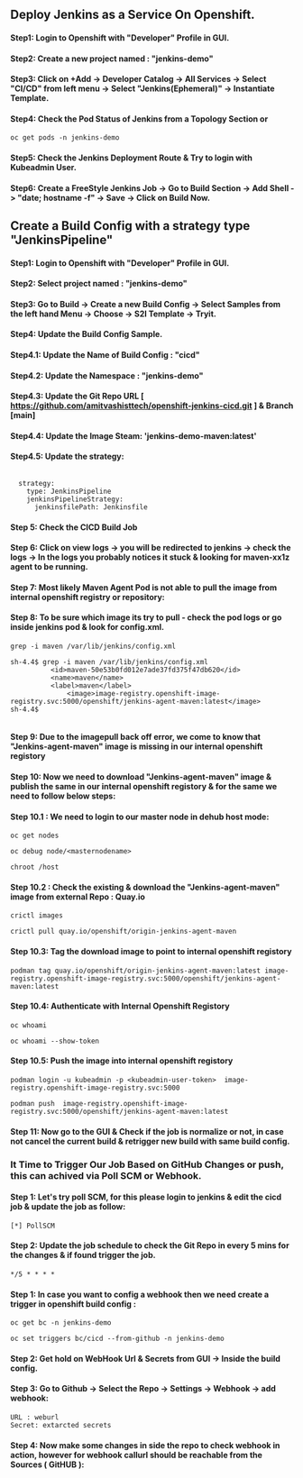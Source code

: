 ## Deploy Jenkins as a Service On Openshift. 

#### Step1: Login to Openshift with "Developer" Profile in GUI. 

#### Step2: Create a new project named : "jenkins-demo"

#### Step3: Click on +Add -> Developer Catalog -> All Services -> Select "CI/CD" from left menu -> Select "Jenkins(Ephemeral)" -> Instantiate Template. 

#### Step4: Check the Pod Status of Jenkins from a Topology Section or 

```
oc get pods -n jenkins-demo
```

#### Step5: Check the Jenkins Deployment Route & Try to login with Kubeadmin User. 

#### Step6: Create a FreeStyle Jenkins Job -> Go to Build Section -> Add Shell -> "date; hostname -f" -> Save -> Click on Build Now.


## Create a Build Config with a strategy type  "JenkinsPipeline" 

#### Step1: Login to Openshift with "Developer" Profile in GUI. 

#### Step2: Select project named : "jenkins-demo"

#### Step3: Go to Build -> Create a new Build Config -> Select Samples from the left hand Menu -> Choose -> S2I Template -> Tryit. 

#### Step4: Update the Build Config Sample. 

#### Step4.1: Update the Name of Build Config : "cicd"

#### Step4.2: Update the Namespace : "jenkins-demo" 

#### Step4.3: Update the Git Repo URL [ https://github.com/amitvashisttech/openshift-jenkins-cicd.git ] & Branch [main] 

#### Step4.4: Update the Image Steam: 'jenkins-demo-maven:latest'

#### Step4.5: Update the strategy: 
```

  strategy:
    type: JenkinsPipeline
    jenkinsPipelineStrategy:
      jenkinsfilePath: Jenkinsfile

```



#### Step 5: Check the CICD Build Job 

#### Step 6: Click on view logs -> you will be redirected to jenkins -> check the logs -> In the logs you probably notices it stuck & looking for maven-xx1z agent to be running. 

#### Step 7: Most likely Maven Agent Pod is not able to pull the image from internal openshift registry or repository: 

#### Step 8: To be sure which image its try to pull - check the pod logs or go inside jenkins pod & look for config.xml. 
```
grep -i maven /var/lib/jenkins/config.xml
```
```
sh-4.4$ grep -i maven /var/lib/jenkins/config.xml
          <id>maven-50e53b0fd012e7ade37fd375f47db620</id>
          <name>maven</name>
          <label>maven</label>
              <image>image-registry.openshift-image-registry.svc:5000/openshift/jenkins-agent-maven:latest</image>
sh-4.4$ 


```
#### Step 9: Due to the imagepull back off error, we come to know that "Jenkins-agent-maven" image is missing in our internal openshift registory

#### Step 10: Now we need to download "Jenkins-agent-maven" image & publish the same in our internal openshift registory & for the same we need to follow below steps: 


#### Step 10.1 : We need to login to our master node in dehub host mode: 
```
oc get nodes 
```
```
oc debug node/<masternodename>
```
```
chroot /host
```

#### Step 10.2 : Check the existing & download the "Jenkins-agent-maven" image from external Repo : Quay.io

```
crictl images 
```

```
crictl pull quay.io/openshift/origin-jenkins-agent-maven
```

#### Step 10.3: Tag the download image to point to internal openshift registory
```
podman tag quay.io/openshift/origin-jenkins-agent-maven:latest image-registry.openshift-image-registry.svc:5000/openshift/jenkins-agent-maven:latest
```

#### Step 10.4: Authenticate with Internal Openshift Registory
```
oc whoami
```
```
oc whoami --show-token
```

#### Step 10.5: Push the image into internal openshift registory
```
podman login -u kubeadmin -p <kubeadmin-user-token>  image-registry.openshift-image-registry.svc:5000
```

```
podman push  image-registry.openshift-image-registry.svc:5000/openshift/jenkins-agent-maven:latest
```

#### Step 11: Now go to the GUI & Check if the job is normalize or not, in case not cancel the current build & retrigger new build with same build config. 



### It Time to Trigger Our Job Based on GitHub Changes or push, this can achived via Poll SCM or Webhook. 


#### Step 1: Let's try poll SCM, for this please login to jenkins & edit the cicd job & update the job as follow: 
```
[*] PollSCM 
```
#### Step 2: Update the job schedule to check the Git Repo in every 5 mins for the changes & if found trigger the job. 
```
*/5 * * * *
```



#### Step 1: In case you want to config a webhook then we need create a trigger in openshift build config :
```
oc get bc -n jenkins-demo 
```
```
oc set triggers bc/cicd --from-github -n jenkins-demo
```

#### Step 2: Get hold on WebHook Url & Secrets from GUI -> Inside the build config.

#### Step 3: Go to Github -> Select the Repo -> Settings -> Webhook -> add webhook:
```
URL : weburl 
Secret: extarcted secrets
```

#### Step 4: Now make some changes in side the repo to check webhook in action, however for webhook callurl should be reachable from the Sources ( GitHUB ):
